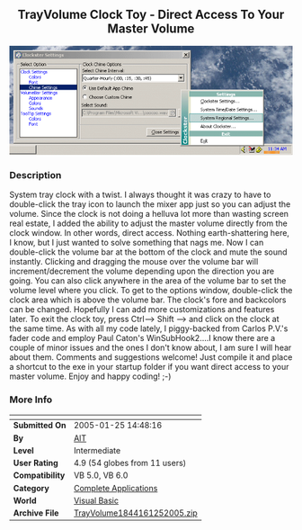 ﻿<div align="center">

## TrayVolume Clock Toy \- Direct Access To Your Master Volume

<img src="PIC20051251557113365.gif">
</div>

### Description

System tray clock with a twist. I always thought it was crazy to have to double-click the tray icon to launch the mixer app just so you can adjust the volume. Since the clock is not doing a helluva lot more than wasting screen real estate, I added the ability to adjust the master volume directly from the clock window. In other words, direct access. Nothing earth-shattering here, I know, but I just wanted to solve something that nags me. Now I can double-click the volume bar at the bottom of the clock and mute the sound instantly. Clicking and dragging the mouse over the volume bar will increment/decrement the volume depending upon the direction you are going. You can also click anywhere in the area of the volume bar to set the volume level where you click. To get to the options window, double-click the clock area which is above the volume bar. The clock's fore and backcolors can be changed. Hopefully I can add more customizations and features later. To exit the clock toy, press Ctrl--> Shift --> and click on the clock at the same time. As with all my code lately, I piggy-backed from Carlos P.V.'s fader code and employ Paul Caton's WinSubHook2....I know there are a couple of minor issues and the ones I don't know about, I am sure I will hear about them. Comments and suggestions welcome! Just compile it and place a shortcut to the exe in your startup folder if you want direct access to your master volume. Enjoy and happy coding! ;-)
 
### More Info
 


<span>             |<span>
---                |---
**Submitted On**   |2005-01-25 14:48:16
**By**             |[AlT](https://github.com/Planet-Source-Code/PSCIndex/blob/master/ByAuthor/alt.md)
**Level**          |Intermediate
**User Rating**    |4.9 (54 globes from 11 users)
**Compatibility**  |VB 5\.0, VB 6\.0
**Category**       |[Complete Applications](https://github.com/Planet-Source-Code/PSCIndex/blob/master/ByCategory/complete-applications__1-27.md)
**World**          |[Visual Basic](https://github.com/Planet-Source-Code/PSCIndex/blob/master/ByWorld/visual-basic.md)
**Archive File**   |[TrayVolume1844161252005\.zip](https://github.com/Planet-Source-Code/alt-trayvolume-clock-toy-direct-access-to-your-master-volume__1-58133/archive/master.zip)








